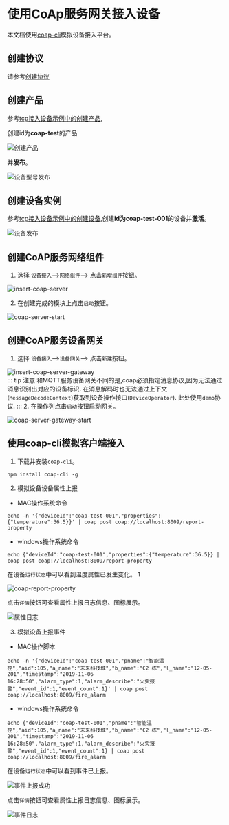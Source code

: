 # 使用CoAp服务网关接入设备
本文档使用[coap-cli](https://www.npmjs.com/package/coap-cli)模拟设备接入平台。

## 创建协议

请参考[创建协议](../advancement-guide/mqtt-connection.md#创建协议)

## 创建产品

参考[tcp接入设备示例中的创建产品](tcp-connection.md#创建产品),  

创建id为**coap-test**的产品  

![创建产品](images/coap-product.png)  

并**发布**。  

![设备型号发布](images/coap-product-published.png)  

## 创建设备实例

参考[tcp接入设备示例中的创建设备](tcp-connection.md#创建设备),创建**id为coap-test-001**的设备并**激活**。   

![设备发布](images/coap-device-published.png)  

## 创建CoAP服务网络组件

1. 选择 `设备接入`-->`网络组件`--> 点击`新增组件`按钮。  

![insert-coap-server](images/insert-coap-server.png)  


2. 在创建完成的模块上点击`启动`按钮。  
  
![coap-server-start](images/coap-server-start.png)  

## 创建CoAP服务设备网关

1. 选择 `设备接入`-->`设备网关`--> 点击`新建`按钮。  

![insert-coap-server-gateway](images/insert-coap-server-gateway.png)  
::: tip 注意
和MQTT服务设备网关不同的是,coap必须指定消息协议,因为无法通过消息识别出对应的设备标识.
在消息解码时也无法通过上下文(`MessageDecodeContext`)获取到设备操作接口(`DeviceOperator`).
此处使用`demo`协议. 
:::
2. 在操作列点击`启动`按钮启动网关。  

![coap-server-gateway-start](images/coap-server-gateway-start.png)   

## 使用coap-cli模拟客户端接入

1. 下载并安装`coap-cli`。  
```shell script
npm install coap-cli -g
```
 
2. 模拟设备设备属性上报

- MAC操作系统命令
```shell script
echo -n '{"deviceId":"coap-test-001","properties":{"temperature":36.5}}' | coap post coap://localhost:8009/report-property
```
- windows操作系统命令
```shell script
echo {"deviceId":"coap-test-001","properties":{"temperature":36.5}} | coap post coap://localhost:8009/report-property
```
在设备`运行状态`中可以看到温度属性已发生变化。  1

![coap-report-property](images/coap-report-property.png)  


点击`详情`按钮可查看属性上报日志信息、图标展示。  

![属性日志](images/udp-property-logs.png)  
 
3. 模拟设备上报事件

- MAC操作脚本
```shell script
echo -n '{"deviceId":"coap-test-001","pname":"智能温控","aid":105,"a_name":"未来科技城","b_name":"C2 栋","l_name":"12-05-201","timestamp":"2019-11-06 16:28:50","alarm_type":1,"alarm_describe":"火灾报警","event_id":1,"event_count":1}' | coap post coap://localhost:8009/fire_alarm
```
- windows操作系统命令
```shell script
echo {"deviceId":"coap-test-001","pname":"智能温控","aid":105,"a_name":"未来科技城","b_name":"C2 栋","l_name":"12-05-201","timestamp":"2019-11-06 16:28:50","alarm_type":1,"alarm_describe":"火灾报警","event_id":1,"event_count":1} | coap post coap://localhost:8009/fire_alarm
```


在设备`运行状态`中可以看到事件已上报。  

![事件上报成功](images/coap-event-changed.png)  

点击`详情`按钮可查看属性上报日志信息、图标展示。  

![事件日志](images/coap-event-logs.png)     